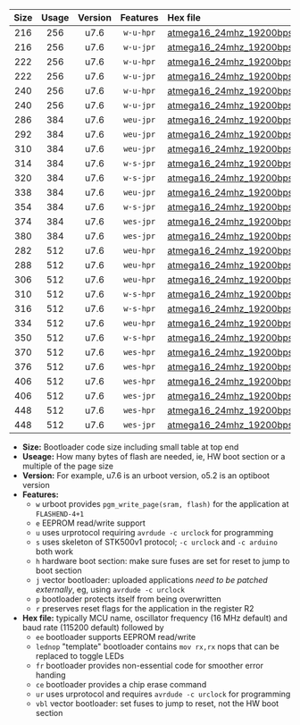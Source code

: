 |Size|Usage|Version|Features|Hex file|
|:-:|:-:|:-:|:-:|:--|
|216|256|u7.6|`w-u-hpr`|[atmega16_24mhz_19200bps_ur.hex](https://raw.githubusercontent.com/stefanrueger/urboot/main//atmega16_24mhz_19200bps_ur.hex)|
|216|256|u7.6|`w-u-jpr`|[atmega16_24mhz_19200bps_ur_vbl.hex](https://raw.githubusercontent.com/stefanrueger/urboot/main//atmega16_24mhz_19200bps_ur_vbl.hex)|
|222|256|u7.6|`w-u-hpr`|[atmega16_24mhz_19200bps_lednop_ur.hex](https://raw.githubusercontent.com/stefanrueger/urboot/main//atmega16_24mhz_19200bps_lednop_ur.hex)|
|222|256|u7.6|`w-u-jpr`|[atmega16_24mhz_19200bps_lednop_ur_vbl.hex](https://raw.githubusercontent.com/stefanrueger/urboot/main//atmega16_24mhz_19200bps_lednop_ur_vbl.hex)|
|240|256|u7.6|`w-u-hpr`|[atmega16_24mhz_19200bps_lednop_fr_ur.hex](https://raw.githubusercontent.com/stefanrueger/urboot/main//atmega16_24mhz_19200bps_lednop_fr_ur.hex)|
|240|256|u7.6|`w-u-jpr`|[atmega16_24mhz_19200bps_lednop_fr_ur_vbl.hex](https://raw.githubusercontent.com/stefanrueger/urboot/main//atmega16_24mhz_19200bps_lednop_fr_ur_vbl.hex)|
|286|384|u7.6|`weu-jpr`|[atmega16_24mhz_19200bps_ee_ur_vbl.hex](https://raw.githubusercontent.com/stefanrueger/urboot/main//atmega16_24mhz_19200bps_ee_ur_vbl.hex)|
|292|384|u7.6|`weu-jpr`|[atmega16_24mhz_19200bps_ee_lednop_ur_vbl.hex](https://raw.githubusercontent.com/stefanrueger/urboot/main//atmega16_24mhz_19200bps_ee_lednop_ur_vbl.hex)|
|310|384|u7.6|`weu-jpr`|[atmega16_24mhz_19200bps_ee_lednop_fr_ur_vbl.hex](https://raw.githubusercontent.com/stefanrueger/urboot/main//atmega16_24mhz_19200bps_ee_lednop_fr_ur_vbl.hex)|
|314|384|u7.6|`w-s-jpr`|[atmega16_24mhz_19200bps_vbl.hex](https://raw.githubusercontent.com/stefanrueger/urboot/main//atmega16_24mhz_19200bps_vbl.hex)|
|320|384|u7.6|`w-s-jpr`|[atmega16_24mhz_19200bps_lednop_vbl.hex](https://raw.githubusercontent.com/stefanrueger/urboot/main//atmega16_24mhz_19200bps_lednop_vbl.hex)|
|338|384|u7.6|`weu-jpr`|[atmega16_24mhz_19200bps_ee_lednop_fr_ce_ur_vbl.hex](https://raw.githubusercontent.com/stefanrueger/urboot/main//atmega16_24mhz_19200bps_ee_lednop_fr_ce_ur_vbl.hex)|
|354|384|u7.6|`w-s-jpr`|[atmega16_24mhz_19200bps_lednop_fr_vbl.hex](https://raw.githubusercontent.com/stefanrueger/urboot/main//atmega16_24mhz_19200bps_lednop_fr_vbl.hex)|
|374|384|u7.6|`wes-jpr`|[atmega16_24mhz_19200bps_ee_vbl.hex](https://raw.githubusercontent.com/stefanrueger/urboot/main//atmega16_24mhz_19200bps_ee_vbl.hex)|
|380|384|u7.6|`wes-jpr`|[atmega16_24mhz_19200bps_ee_lednop_vbl.hex](https://raw.githubusercontent.com/stefanrueger/urboot/main//atmega16_24mhz_19200bps_ee_lednop_vbl.hex)|
|282|512|u7.6|`weu-hpr`|[atmega16_24mhz_19200bps_ee_ur.hex](https://raw.githubusercontent.com/stefanrueger/urboot/main//atmega16_24mhz_19200bps_ee_ur.hex)|
|288|512|u7.6|`weu-hpr`|[atmega16_24mhz_19200bps_ee_lednop_ur.hex](https://raw.githubusercontent.com/stefanrueger/urboot/main//atmega16_24mhz_19200bps_ee_lednop_ur.hex)|
|306|512|u7.6|`weu-hpr`|[atmega16_24mhz_19200bps_ee_lednop_fr_ur.hex](https://raw.githubusercontent.com/stefanrueger/urboot/main//atmega16_24mhz_19200bps_ee_lednop_fr_ur.hex)|
|310|512|u7.6|`w-s-hpr`|[atmega16_24mhz_19200bps.hex](https://raw.githubusercontent.com/stefanrueger/urboot/main//atmega16_24mhz_19200bps.hex)|
|316|512|u7.6|`w-s-hpr`|[atmega16_24mhz_19200bps_lednop.hex](https://raw.githubusercontent.com/stefanrueger/urboot/main//atmega16_24mhz_19200bps_lednop.hex)|
|334|512|u7.6|`weu-hpr`|[atmega16_24mhz_19200bps_ee_lednop_fr_ce_ur.hex](https://raw.githubusercontent.com/stefanrueger/urboot/main//atmega16_24mhz_19200bps_ee_lednop_fr_ce_ur.hex)|
|350|512|u7.6|`w-s-hpr`|[atmega16_24mhz_19200bps_lednop_fr.hex](https://raw.githubusercontent.com/stefanrueger/urboot/main//atmega16_24mhz_19200bps_lednop_fr.hex)|
|370|512|u7.6|`wes-hpr`|[atmega16_24mhz_19200bps_ee.hex](https://raw.githubusercontent.com/stefanrueger/urboot/main//atmega16_24mhz_19200bps_ee.hex)|
|376|512|u7.6|`wes-hpr`|[atmega16_24mhz_19200bps_ee_lednop.hex](https://raw.githubusercontent.com/stefanrueger/urboot/main//atmega16_24mhz_19200bps_ee_lednop.hex)|
|406|512|u7.6|`wes-hpr`|[atmega16_24mhz_19200bps_ee_lednop_fr.hex](https://raw.githubusercontent.com/stefanrueger/urboot/main//atmega16_24mhz_19200bps_ee_lednop_fr.hex)|
|406|512|u7.6|`wes-jpr`|[atmega16_24mhz_19200bps_ee_lednop_fr_vbl.hex](https://raw.githubusercontent.com/stefanrueger/urboot/main//atmega16_24mhz_19200bps_ee_lednop_fr_vbl.hex)|
|448|512|u7.6|`wes-hpr`|[atmega16_24mhz_19200bps_ee_lednop_fr_ce.hex](https://raw.githubusercontent.com/stefanrueger/urboot/main//atmega16_24mhz_19200bps_ee_lednop_fr_ce.hex)|
|448|512|u7.6|`wes-jpr`|[atmega16_24mhz_19200bps_ee_lednop_fr_ce_vbl.hex](https://raw.githubusercontent.com/stefanrueger/urboot/main//atmega16_24mhz_19200bps_ee_lednop_fr_ce_vbl.hex)|

- **Size:** Bootloader code size including small table at top end
- **Useage:** How many bytes of flash are needed, ie, HW boot section or a multiple of the page size
- **Version:** For example, u7.6 is an urboot version, o5.2 is an optiboot version
- **Features:**
  + `w` urboot provides `pgm_write_page(sram, flash)` for the application at `FLASHEND-4+1`
  + `e` EEPROM read/write support
  + `u` uses urprotocol requiring `avrdude -c urclock` for programming
  + `s` uses skeleton of STK500v1 protocol; `-c urclock` and `-c arduino` both work
  + `h` hardware boot section: make sure fuses are set for reset to jump to boot section
  + `j` vector bootloader: uploaded applications *need to be patched externally*, eg, using `avrdude -c urclock`
  + `p` bootloader protects itself from being overwritten
  + `r` preserves reset flags for the application in the register R2
- **Hex file:** typically MCU name, oscillator frequency (16 MHz default) and baud rate (115200 default) followed by
  + `ee` bootloader supports EEPROM read/write
  + `lednop` "template" bootloader contains `mov rx,rx` nops that can be replaced to toggle LEDs
  + `fr` bootloader provides non-essential code for smoother error handing
  + `ce` bootloader provides a chip erase command
  + `ur` uses urprotocol and requires `avrdude -c urclock` for programming
  + `vbl` vector bootloader: set fuses to jump to reset, not the HW boot section
